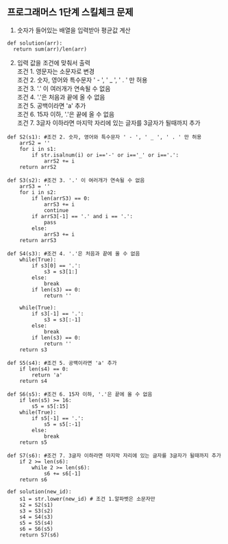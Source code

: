 ## 프로그래머스 1단계 스킬체크 문제
1. 숫자가 들어있는 배열을 입력받아 평균값 계산
```python3
def solution(arr):
  return sum(arr)/len(arr)
```

2. 입력 값을 조건에 맞춰서 출력  
  조건 1. 영문자는 소문자로 변경  
  조건 2. 숫자, 영어와 특수문자 ' - ', ' _ ', ' . ' 만 허용  
  조건 3. '.' 이 여러개가 연속될 수 없음  
  조건 4. '.'은 처음과 끝에 올 수 없음  
  조건 5. 공백이라면 'a' 추가  
  조건 6. 15자 이하, '.'은 끝에 올 수 없음  
  조건 7. 3글자 이하라면 마지막 자리에 있는 글자를 3글자가 될때까지 추가  
```python3
def S2(s1): #조건 2. 숫자, 영어와 특수문자 ' - ', ' _ ', ' . ' 만 허용  
    arrS2 = ''
    for i in s1:
        if str.isalnum(i) or i=='-' or i=='_' or i=='.':
            arrS2 += i
    return arrS2

def S3(s2): #조건 3. '.' 이 여러개가 연속될 수 없음
    arrS3 = ''
    for i in s2:
        if len(arrS3) == 0:
            arrS3 += i
            continue
        if arrS3[-1] == '.' and i == '.':
            pass
        else:
            arrS3 += i
    return arrS3

def S4(s3): #조건 4. '.'은 처음과 끝에 올 수 없음
    while(True):
        if s3[0] == '.':
            s3 = s3[1:]
        else:
            break
        if len(s3) == 0:
            return ''

    while(True):
        if s3[-1] == '.':
            s3 = s3[:-1]
        else:
            break
        if len(s3) == 0:
            return ''
    return s3

def S5(s4): #조건 5. 공백이라면 'a' 추가
    if len(s4) == 0:
        return 'a'
    return s4

def S6(s5): #조건 6. 15자 이하, '.'은 끝에 올 수 없음
    if len(s5) >= 16:
        s5 = s5[:15]
    while(True):
        if s5[-1] == '.':
            s5 = s5[:-1]
        else:
            break
    return s5

def S7(s6): #조건 7. 3글자 이하라면 마지막 자리에 있는 글자를 3글자가 될때까지 추가
    if 2 >= len(s6):
        while 2 >= len(s6):
            s6 += s6[-1]
    return s6

def solution(new_id):
    s1 = str.lower(new_id) # 조건 1.알파벳은 소문자만
    s2 = S2(s1)
    s3 = S3(s2)
    s4 = S4(s3)
    s5 = S5(s4)
    s6 = S6(s5)
    return S7(s6)
```
  
